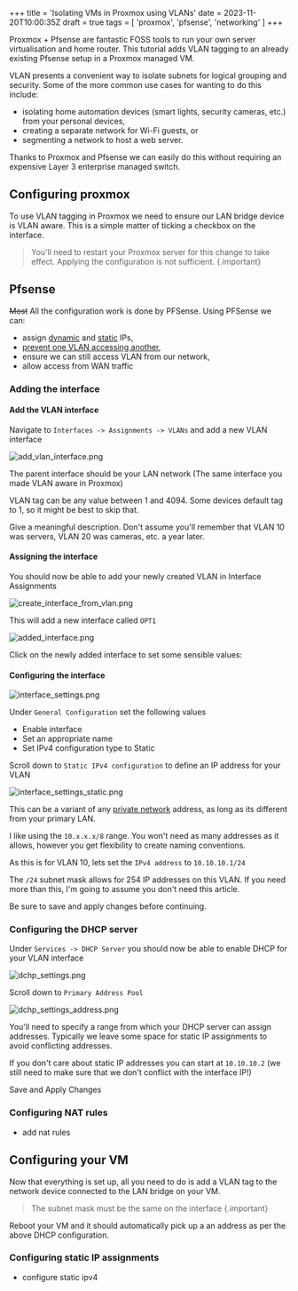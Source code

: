 +++
title = 'Isolating VMs in Proxmox using VLANs'
date = 2023-11-20T10:00:35Z
draft = true
tags = [ 'proxmox', 'pfsense', 'networking' ]
+++

Proxmox + Pfsense are fantastic FOSS tools to run your own server virtualisation and home router. This tutorial adds VLAN tagging to an already existing Pfsense setup in a Proxmox managed VM.

VLAN presents a convenient way to isolate subnets for logical grouping and security. Some of the more common use cases for wanting to do this include:

- isolating home automation devices (smart lights, security cameras, etc.) from your personal devices,
- creating a separate network for Wi-Fi guests, or 
- segmenting a network to host a web server.

Thanks to Proxmox and Pfsense we can easily do this without requiring an expensive Layer 3 enterprise managed switch.


## Configuring proxmox

To use VLAN tagging in Proxmox we need to ensure our LAN bridge device is VLAN aware. This is a simple matter of ticking a checkbox on the interface.

[//]: # (screenshot of VLAN aware tag)

> You'll need to restart your Proxmox server for this change to take effect. Applying the configuration is not
> sufficient. 
{.important}

## Pfsense

~~Most~~ All the configuration work is done by PFSense. Using PFSense we can:

- assign [dynamic](#configuring-the-dhcp-server) and [static](#configuring-static-ip-assignments) IPs,
- [prevent one VLAN accessing another](#configuring-nat-rules),
- ensure we can still access VLAN from our network,
- allow access from WAN traffic


[//]: # (add note/link to Pfsense theme)

### Adding the interface

#### Add the VLAN interface
Navigate to `Interfaces -> Assignments -> VLANs` and add a new VLAN interface

![add_vlan_interface.png](add_vlan_interface.png)

The parent interface should be your LAN network (The same interface you made VLAN aware in Proxmox)

VLAN tag can be any value between 1 and 4094. Some devices default tag to 1, so it might be best to skip that. 

Give a meaningful description. Don't assume you'll remember that VLAN 10 was servers, VLAN 20 was cameras, etc. a year later.

#### Assigning the interface
You should now be able to add your newly created VLAN in Interface Assignments

![create_interface_from_vlan.png](create_interface_from_vlan.png)

This will add a new interface called `OPT1`

![added_interface.png](added_interface.png)


Click on the newly added interface to set some sensible values:

#### Configuring the interface
![interface_settings.png](interface_settings.png)

Under `General Configuration` set the following values
- Enable interface
- Set an appropriate name
- Set IPv4 configuration type to Static

Scroll down to `Static IPv4 configuration` to define an IP address for your VLAN

![interface_settings_static.png](interface_settings_static.png)

This can be a variant of any [private network](https://en.wikipedia.org/wiki/Private_network#Private_IPv4_addresses) address, as long as its different from your primary LAN.

I like using the `10.x.x.x/8` range. You won't need as many addresses as it allows, however you get flexibility to create naming conventions. 

As this is for VLAN 10, lets set the `IPv4 address` to `10.10.10.1/24` 

The `/24` subnet mask allows for 254 IP addresses on this VLAN. If you need more than this, I'm going to assume you don't need this article.


Be sure to save and apply changes before continuing.

### Configuring the DHCP server

Under `Services -> DHCP Server` you should now be able to enable DHCP for your VLAN interface

![dchp_settings.png](dchp_settings.png)

Scroll down to `Primary Address Pool`

![dchp_settings_address.png](dchp_settings_address.png)

You'll need to specify a range from which your DHCP server can assign addresses. Typically we leave some space for static IP assignments to avoid conflicting addresses.

If you don't care about static IP addresses you can start at `10.10.10.2` (we still need to make sure that we don't conflict with the interface IP!)

Save and Apply Changes

### Configuring NAT rules

- add nat rules

## Configuring your VM

Now that everything is set up, all you need to do is add a VLAN tag to the network device connected to the LAN bridge on
your VM.


> The subnet mask must be the same on the interface
{.important}

Reboot your VM and it should automatically pick up a an address as per the above DHCP configuration.

[//]: # (screenshot of ubuntu installer)


### Configuring static IP assignments

- configure static ipv4
